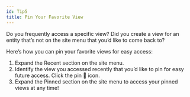 ```yaml
---
id: Tip5
title: Pin Your Favorite View
---
```


Do you frequently access a specific view? Did you create a view for an entity that’s not on the site menu that you’d like to come back to?

Here’s how you can pin your favorite views for easy access:
1. Expand the Recent section on the site menu.
2. Identify the view you accessed recently that you’d like to pin for easy future access. Click the pin 📌 icon.
3. Expand the Pinned section on the site menu to access your pinned views at any time!